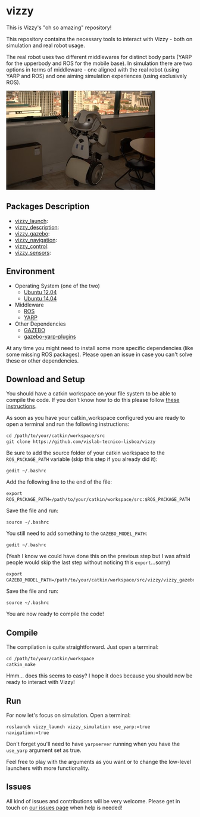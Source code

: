 # vizzy

This is Vizzy's "oh so amazing" repository!

This repository contains the necessary tools to interact with Vizzy - both on simulation and real robot usage.

The real robot uses two different middlewares for distinct body parts (YARP for the upperbody and ROS for the mobile base). In simulation there are two options in terms of middleware - one aligned with the real robot (using YARP and ROS) and one aiming simulation experiences (using exclusively ROS).

![vizzy with its arms opened](vizzy_images/vizzy_open_arms.jpg)

## Packages Description

* [vizzy_launch](vizzy_launch):
* [vizzy_description](vizzy_description):
* [vizzy_gazebo](vizzy_gazebo):
* [vizzy_navigation](vizzy_navigation):
* [vizzy_control](vizzy_control):
* [vizzy_sensors](vizzy_sensors):

## Environment

* Operating System (one of the two)
  * [Ubuntu 12.04](http://releases.ubuntu.com/precise/)
  * [Ubuntu 14.04](http://releases.ubuntu.com/trusty/)
* Middleware
  * [ROS](http://www.ros.org/)
  * [YARP](http://wiki.icub.org/yarpdoc/)
* Other Dependencies
  * [GAZEBO](http://gazebosim.org/)
  * [gazebo-yarp-plugins](https://github.com/robotology/gazebo-yarp-plugins)

At any time you might need to install some more specific dependencies (like some missing ROS packages). Please open an issue in case you can't solve these or other dependencies.

## Download and Setup

You should have a catkin workspace on your file system to be able to compile the code. If you don't know how to do this please follow [these instructions](http://wiki.ros.org/catkin/Tutorials/create_a_workspace).

As soon as you have your catkin_workspace configured you are ready to open a terminal and run the following instructions:

    cd /path/to/your/catkin/workspace/src
    git clone https://github.com/vislab-tecnico-lisboa/vizzy

Be sure to add the source folder of your catkin workspace to the `ROS_PACKAGE_PATH` variable (skip this step if you already did it):

    gedit ~/.bashrc

Add the following line to the end of the file:

    export ROS_PACKAGE_PATH=/path/to/your/catkin/workspace/src:$ROS_PACKAGE_PATH

Save the file and run:

    source ~/.bashrc

You still need to add something to the `GAZEBO_MODEL_PATH`:

    gedit ~/.bashrc

(Yeah I know we could have done this on the previous step but I was afraid people would skip the last step without noticing this `export`...sorry)

    export GAZEBO_MODEL_PATH=/path/to/your/catkin/workspace/src/vizzy/vizzy_gazebo:$GAZEBO_MODEL_PATH

Save the file and run:

    source ~/.bashrc

You are now ready to compile the code!

## Compile

The compilation is quite straightforward. Just open a terminal:

    cd /path/to/your/catkin/workspace
    catkin_make

Hmm... does this seems to easy? I hope it does because you should now be ready to interact with Vizzy!

## Run

For now let's focus on simulation. Open a terminal:

    roslaunch vizzy_launch vizzy_simulation use_yarp:=true navigation:=true

Don't forget you'll need to have `yarpserver` running when you have the `use_yarp` argument set as true.

Feel free to play with the arguments as you want or to change the low-level launchers with more functionality.

## Issues

All kind of issues and contributions will be very welcome. Please get in touch on [our issues page](https://github.com/vislab-tecnico-lisboa/vizzy/issues) when help is needed!
